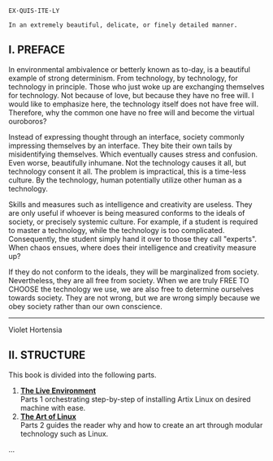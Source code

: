 ```
EX·QUIS·ITE·LY

In an extremely beautiful, delicate, or finely detailed manner.
```

## I. PREFACE

In environmental ambivalence or betterly known as to-day, is a beautiful example of strong determinism. From technology,
by technology, for technology in principle. Those who just woke up are exchanging themselves for technology. Not because
of love, but because they have no free will. I would like to emphasize here, the technology itself does not have free
will. Therefore, why the common one have no free will and become the virtual ouroboros?

Instead of expressing thought through an interface, society commonly impressing themselves by an interface. They bite
their own tails by misidentifying themselves. Which eventually causes stress and confusion. Even worse, beautifully
inhumane. Not the technology causes it all, but technology consent it all. The problem is impractical, this is a
time-less culture. By the technology, human potentially utilize other human as a technology.

Skills and measures such as intelligence and creativity are useless. They are only useful if whoever is being measured
conforms to the ideals of society, or precisely systemic culture. For example, if a student is required to master a
technology, while the technology is too complicated. Consequently, the student simply hand it over to those they call
"experts". When chaos ensues, where does their intelligence and creativity measure up?

If they do not conform to the ideals, they will be marginalized from society. Nevertheless, they are all free from
society. When we are truly FREE TO CHOOSE the technology we use, we are also free to determine ourselves towards
society. They are not wrong, but we are wrong simply because we obey society rather than our own conscience.

---

Violet Hortensia

## II. STRUCTURE

This book is divided into the following parts.

1. [**The Live Environment**](./1.THE-LIVE-ENVIRONMENT.md)  
   Parts 1 orchestrating step-by-step of installing Artix Linux on desired machine with ease.
2. [**The Art of Linux**](#readme)  
   Parts 2 guides the reader why and how to create an art through modular technology such as Linux.

...
